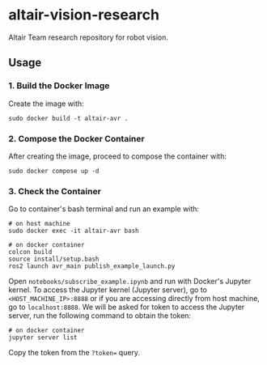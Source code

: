 # **altair-vision-research**
Altair Team research repository for robot vision.

## **Usage**

### **1. Build the Docker Image**
Create the image with:

```console
sudo docker build -t altair-avr .
```

### **2. Compose the Docker Container**
After creating the image, proceed to compose the container with:

```console
sudo docker compose up -d
```

### **3. Check the Container**
Go to container's bash terminal and run an example with:

```console
# on host machine
sudo docker exec -it altair-avr bash   

# on docker container
colcon build
source install/setup.bash
ros2 launch avr_main publish_example_launch.py 
```

Open ```notebooks/subscribe_example.ipynb``` and run with Docker's Jupyter kernel. To access the Jupyter kernel (Jupyter server), go to ```<HOST_MACHINE_IP>:8888``` or if you are accessing directly from host machine, go to ```localhost:8888```. We will be asked for token to access the Jupyter server, run the following command to obtain the token:

```
# on docker container
jupyter server list
```

Copy the token from the ```?token=``` query.